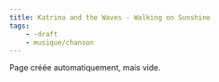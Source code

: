 ```yaml
---
title: Katrina and the Waves - Walking on Sunshine
tags:
    - -draft
    - musique/chanson
---
```


Page créée automatiquement, mais vide.

